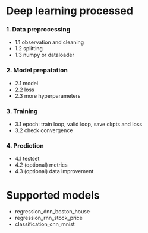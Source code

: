 # Deep learning processed

### 1. Data preprocessing
+ 1.1 observation and cleaning
+ 1.2 splitting
+ 1.3 numpy or dataloader


### 2. Model prepatation
+ 2.1 model
+ 2.2 loss
+ 2.3 more hyperparameters


### 3. Training
+ 3.1 epoch: train loop, valid loop, save ckpts and loss
+ 3.2 check convergence


### 4. Prediction
+ 4.1 testset
+ 4.2 (optional) metrics
+ 4.3 (optional) data improvement


# Supported models
+ regression_dnn_boston_house
+ regression_rnn_stock_price
+ classification_cnn_mnist
